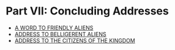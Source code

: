 #  Part VII: Concluding Addresses
- [A WORD TO FRIENDLY ALIENS](A%20WORD%20TO%20FRIENDLY%20ALIENS.md)
- [ADDRESS TO BELLIGERENT ALIENS](ADDRESS%20TO%20BELLIGERENT%20ALIENS.md)
- [ADDRESS TO THE CITIZENS OF THE KINGDOM](ADDRESS%20TO%20THE%20CITIZENS%20OF%20THE%20KINGDOM.md)

